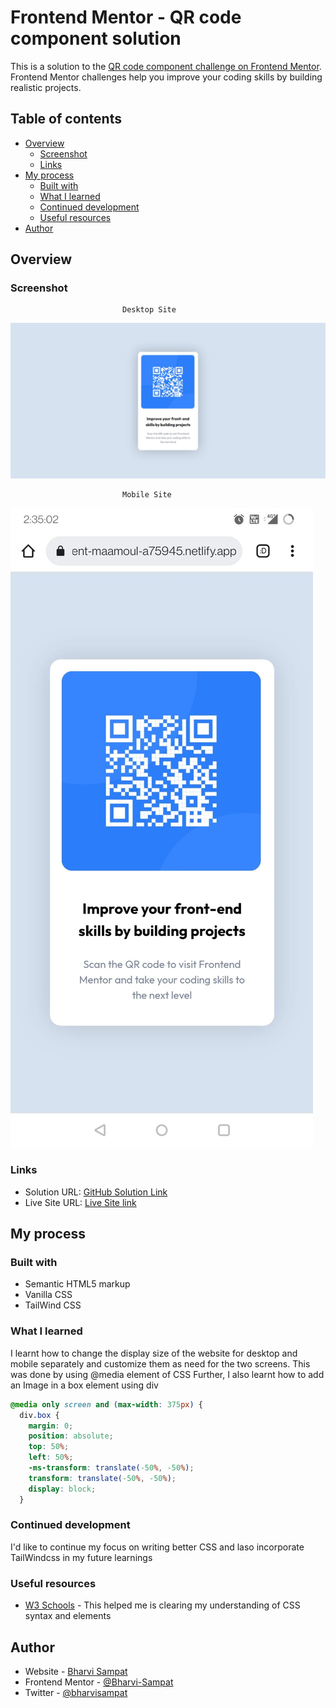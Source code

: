 # Frontend Mentor - QR code component solution

This is a solution to the [QR code component challenge on Frontend Mentor](https://www.frontendmentor.io/challenges/qr-code-component-iux_sIO_H). Frontend Mentor challenges help you improve your coding skills by building realistic projects. 

## Table of contents

- [Overview](#overview)
  - [Screenshot](#screenshot)
  - [Links](#links)
- [My process](#my-process)
  - [Built with](#built-with)
  - [What I learned](#what-i-learned)
  - [Continued development](#continued-development)
  - [Useful resources](#useful-resources)
- [Author](#author)




## Overview

### Screenshot
                             Desktop Site
![](screenshots/Desktop%20Capture.jpeg)

                             Mobile Site
![](screenshots/Mobile%20Capture.jpeg)



### Links

- Solution URL: [GitHub Solution Link](https://github.com/Bharvi-Sampat/Bharvi-Sampat.github.io)
- Live Site URL: [Live Site link](https://incandescent-maamoul-a75945.netlify.app/)

## My process

### Built with

- Semantic HTML5 markup
- Vanilla CSS
- TailWind CSS

### What I learned

I learnt how to change the display size of the website for desktop and mobile separately and customize them as need for the two screens. This was done by using @media element of CSS
Further, I also learnt how to add an Image in a box element using div

```css
@media only screen and (max-width: 375px) {
  div.box {
    margin: 0;
    position: absolute;
    top: 50%;
    left: 50%;
    -ms-transform: translate(-50%, -50%);
    transform: translate(-50%, -50%);
    display: block;
  }
```

### Continued development

I'd like to continue my focus on writing better CSS and laso incorporate TailWindcss in my future learnings

### Useful resources

- [W3 Schools](https://www.w3schools.com/) - This helped me is clearing my understanding of CSS syntax and elements


## Author

- Website - [Bharvi Sampat](https://incandescent-maamoul-a75945.netlify.app/)
- Frontend Mentor - [@Bharvi-Sampat](https://www.frontendmentor.io/profile/Bharvi-Sampat)
- Twitter - [@bharvisampat](https://www.twitter.com/bharvisampat)



